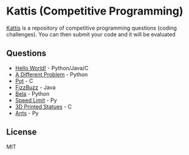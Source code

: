 # Kattis (Competitive Programming)

[Kattis](https://open.kattis.com/) is a repository of competitive programming questions (coding challenges). You can then submit your code and it will be evaluated



## Questions

* [Hello World!](https://open.kattis.com/problems/hello) - Python/Java/C
* [A Different Problem](https://open.kattis.com/problems/different) - Python
* [Pot](https://open.kattis.com/problems/pot) - C
* [FizzBuzz](https://open.kattis.com/problems/fizzbuzz) - Java
* [Bela](https://open.kattis.com/problems/bela) - Python
* [Speed Limit](https://open.kattis.com/problems/speedlimit) - Py
* [3D Printed Statues](open.kattis.com/problems/3dprinter) - C
* [Ants](https://open.kattis.com/problems/ants) - Py



## License

MIT

